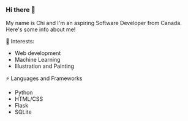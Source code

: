 ### Hi there 👋

My name is Chi and I'm an aspiring Software Developer from Canada. Here's some info about me!



🌱 Interests:
- Web development
- Machine Learning
- Illustration and Painting 
    
⚡ Languages and Frameworks
- Python
- HTML/CSS
- Flask
- SQLite
  

  
<!--
**qimcis/qimcis** is a ✨ _special_ ✨ repository because its `README.md` (this file) appears on your GitHub profile.

Here are some ideas to get you started:

- 🔭 I’m currently working on ...
- 🌱 I’m currently learning ...
- 👯 I’m looking to collaborate on ...
- 🤔 I’m looking for help with ...
- 💬 Ask me about ...
- 📫 How to reach me: ...
- 😄 Pronouns: ...
- ⚡ Fun fact: ...
-->
